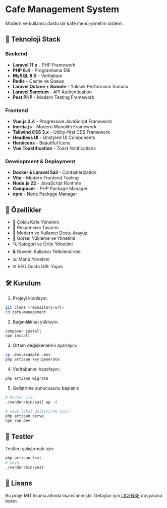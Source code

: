 # Cafe Management System

Modern ve kullanıcı dostu bir kafe menü yönetim sistemi.

## 🚀 Teknoloji Stack

### Backend
- **Laravel 11.x** - PHP Framework
- **PHP 8.4** - Programlama Dili
- **MySQL 8.0** - Veritabanı
- **Redis** - Cache ve Queue
- **Laravel Octane + Swoole** - Yüksek Performans Sunucu
- **Laravel Sanctum** - API Authentication
- **Pest PHP** - Modern Testing Framework

### Frontend
- **Vue.js 3.4** - Progressive JavaScript Framework
- **Inertia.js** - Modern Monolith Framework
- **Tailwind CSS 3.x** - Utility-first CSS Framework
- **Headless UI** - Unstyled UI Components
- **Heroicons** - Beautiful Icons
- **Vue Toastification** - Toast Notifications

### Development & Deployment
- **Docker & Laravel Sail** - Containerization
- **Vite** - Modern Frontend Tooling
- **Node.js 22** - JavaScript Runtime
- **Composer** - PHP Package Manager
- **npm** - Node Package Manager

## 🌟 Özellikler

- 🏪 Çoklu Kafe Yönetimi
- 📱 Responsive Tasarım
- 🎨 Modern ve Kullanıcı Dostu Arayüz
- 📸 Görsel Yükleme ve Yönetimi
- 🔍 Kategori ve Ürün Yönetimi
- 🔒 Güvenli Kullanıcı Yetkilendirme
- 📊 Menü Yönetimi
- 🌐 SEO Dostu URL Yapısı

## 🛠 Kurulum

1. Projeyi klonlayın:
```bash
git clone <repository-url>
cd cafe-management
```

2. Bağımlılıkları yükleyin:
```bash
composer install
npm install
```

3. Ortam değişkenlerini ayarlayın:
```bash
cp .env.example .env
php artisan key:generate
```

4. Veritabanını hazırlayın:
```bash
php artisan migrate
```

5. Geliştirme sunucusunu başlatın:
```bash
# Docker ile:
./vendor/bin/sail up -d

# veya lokal geliştirme için:
php artisan serve
npm run dev
```

## 🧪 Testler

Testleri çalıştırmak için:

```bash
php artisan test
# veya
./vendor/bin/pest
```

## 📝 Lisans

Bu proje MIT lisansı altında lisanslanmıştır. Detaylar için [LICENSE](LICENSE) dosyasına bakın.
